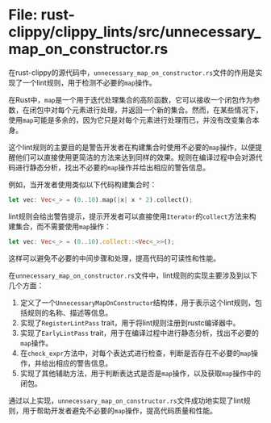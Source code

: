 # File: rust-clippy/clippy_lints/src/unnecessary_map_on_constructor.rs

在rust-clippy的源代码中，`unnecessary_map_on_constructor.rs`文件的作用是实现了一个lint规则，用于检测不必要的`map`操作。

在Rust中，`map`是一个用于迭代处理集合的高阶函数，它可以接收一个闭包作为参数，在闭包中对每个元素进行处理，并返回一个新的集合。然而，在某些情况下，使用`map`可能是多余的，因为它只是对每个元素进行处理而已，并没有改变集合本身。

这个lint规则的主要目的是警告开发者在构建集合时使用不必要的`map`操作，以便提醒他们可以直接使用更简洁的方法来达到同样的效果。规则在编译过程中会对源代码进行静态分析，找出不必要的`map`操作并给出相应的警告信息。

例如，当开发者使用类似以下代码构建集合时：

```rust
let vec: Vec<_> = (0..10).map(|x| x * 2).collect();
```

lint规则会给出警告提示，提示开发者可以直接使用`Iterator`的`collect`方法来构建集合，而不需要使用`map`操作：

```rust
let vec: Vec<_> = (0..10).collect::<Vec<_>>();
```

这样可以避免不必要的中间步骤和处理，提高代码的可读性和性能。

在`unnecessary_map_on_constructor.rs`文件中，lint规则的实现主要涉及到以下几个方面：
1. 定义了一个`UnnecessaryMapOnConstructor`结构体，用于表示这个lint规则，包括规则的名称、描述等信息。
2. 实现了`RegisterLintPass` trait，用于将lint规则注册到rustc编译器中。
3. 实现了`EarlyLintPass` trait，用于在编译过程中进行静态分析，找出不必要的`map`操作。
4. 在`check_expr`方法中，对每个表达式进行检查，判断是否存在不必要的`map`操作，并给出相应的警告信息。
5. 实现了其他辅助方法，用于判断表达式是否是`map`操作，以及获取`map`操作中的闭包。

通过以上实现，`unnecessary_map_on_constructor.rs`文件成功地实现了lint规则，用于帮助开发者避免不必要的`map`操作，提高代码质量和性能。

